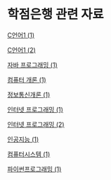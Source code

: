 # 학점은행 관련 자료

[C언어1 (1)](학점은행_관련_자료/C언어1(1).md)

[C언어1 (2)](학점은행_관련_자료/C언어1(2).md)

[자바 프로그래밍 (1)](학점은행_관련_자료/자바프로그래밍(1).md)

[컴퓨터 개론 (1)](학점은행_관련_자료/컴퓨터개론(1).md)

[정보통신개론 (1)](학점은행_관련_자료/정보통신개론(1).md)

[인터넷 프로그래밍 (1)](학점은행_관련_자료/인터넷프로그래밍(1).md)

[인터넷 프로그래밍 (2)](학점은행_관련_자료/인터넷프로그래밍(2).md)

[인공지능 (1)](학점은행_관련_자료/인공지능(1).md)

[컴퓨터시스템 (1)](학점은행_관련_자료/컴퓨터시스템(1).md)

[파이썬프로그래밍 (1)](학점은행_관련_자료/파이썬프로그래밍(1).md)
